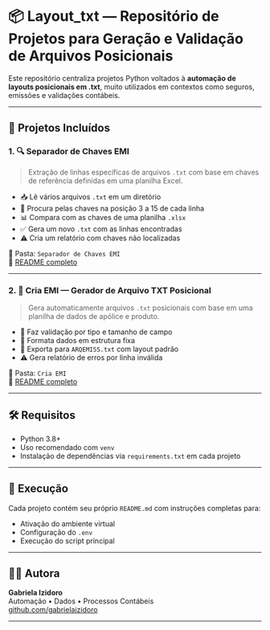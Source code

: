 
# 📦 Layout_txt — Repositório de Projetos para Geração e Validação de Arquivos Posicionais

Este repositório centraliza projetos Python voltados à **automação de layouts posicionais em .txt**, muito utilizados em contextos como seguros, emissões e validações contábeis.

---

## 📁 Projetos Incluídos

### 1. **🔍 Separador de Chaves EMI**
> Extração de linhas específicas de arquivos `.txt` com base em chaves de referência definidas em uma planilha Excel.

- 📥 Lê vários arquivos `.txt` em um diretório
- 🔎 Procura pelas chaves na posição 3 a 15 de cada linha
- 📊 Compara com as chaves de uma planilha `.xlsx`
- ✅ Gera um novo `.txt` com as linhas encontradas
- ⚠️ Cria um relatório com chaves não localizadas

📂 Pasta: `Separador de Chaves EMI`  
📄 [README completo](./Separador%20de%20Chaves%20EMI/README.md)

---

### 2. **🧾 Cria EMI — Gerador de Arquivo TXT Posicional**
> Gera automaticamente arquivos `.txt` posicionais com base em uma planilha de dados de apólice e produto.

- 🧠 Faz validação por tipo e tamanho de campo
- 🧮 Formata dados em estrutura fixa
- 📄 Exporta para `ARQEMISS.txt` com layout padrão
- ⚠️ Gera relatório de erros por linha inválida

📂 Pasta: `Cria EMI`  
📄 [README completo](./Cria%20EMI/README.md)

---

## 🛠️ Requisitos

- Python 3.8+
- Uso recomendado com `venv`
- Instalação de dependências via `requirements.txt` em cada projeto

---

## 🧪 Execução

Cada projeto contém seu próprio `README.md` com instruções completas para:

- Ativação do ambiente virtual
- Configuração do `.env`
- Execução do script principal

---

## 👩‍💻 Autora

**Gabriela Izidoro**  
Automação • Dados • Processos Contábeis  
[github.com/gabrielaizidoro](https://github.com/gabrielaizidoro)

---
